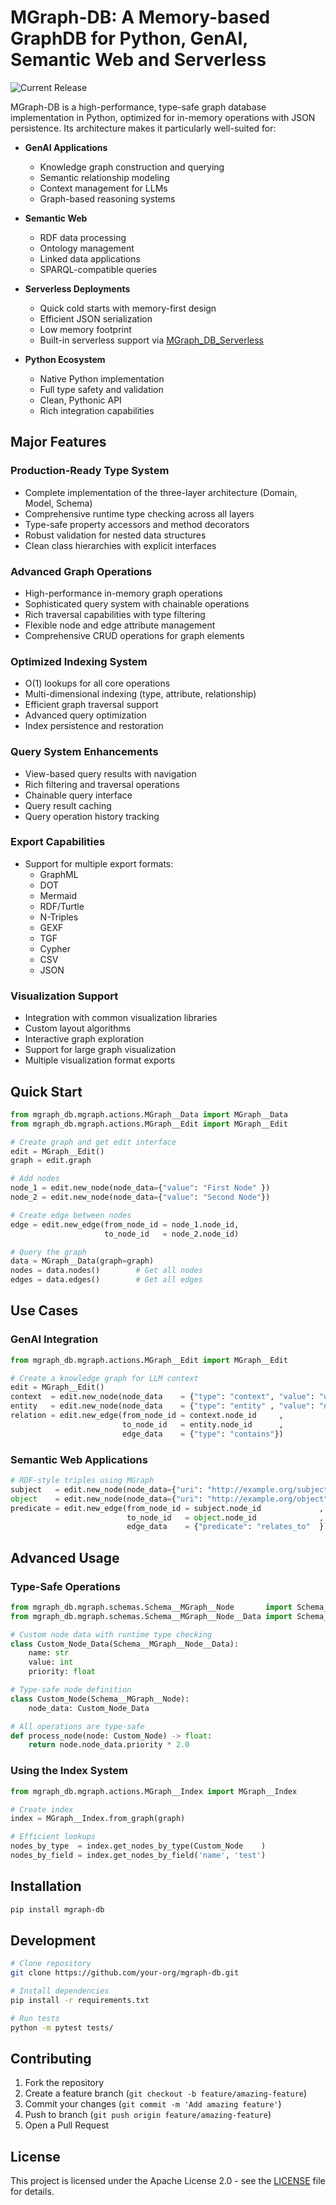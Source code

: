 # MGraph-DB: A Memory-based GraphDB for Python, GenAI, Semantic Web and Serverless

![Current Release](https://img.shields.io/badge/release-v1.0.13-blue)

MGraph-DB is a high-performance, type-safe graph database implementation in Python, optimized for in-memory operations with JSON persistence. Its architecture makes it particularly well-suited for:

- **GenAI Applications**
  - Knowledge graph construction and querying
  - Semantic relationship modeling
  - Context management for LLMs
  - Graph-based reasoning systems

- **Semantic Web**
  - RDF data processing
  - Ontology management
  - Linked data applications
  - SPARQL-compatible queries

- **Serverless Deployments**
  - Quick cold starts with memory-first design
  - Efficient JSON serialization
  - Low memory footprint
  - Built-in serverless support via [MGraph_DB_Serverless](https://github.com/owasp-sbot/MGraph-DB-Serverless)

- **Python Ecosystem**
  - Native Python implementation
  - Full type safety and validation
  - Clean, Pythonic API
  - Rich integration capabilities

## Major Features

### Production-Ready Type System
- Complete implementation of the three-layer architecture (Domain, Model, Schema)
- Comprehensive runtime type checking across all layers
- Type-safe property accessors and method decorators
- Robust validation for nested data structures
- Clean class hierarchies with explicit interfaces

### Advanced Graph Operations
- High-performance in-memory graph operations
- Sophisticated query system with chainable operations
- Rich traversal capabilities with type filtering
- Flexible node and edge attribute management
- Comprehensive CRUD operations for graph elements

### Optimized Indexing System
- O(1) lookups for all core operations
- Multi-dimensional indexing (type, attribute, relationship)
- Efficient graph traversal support
- Advanced query optimization
- Index persistence and restoration

### Query System Enhancements
- View-based query results with navigation
- Rich filtering and traversal operations
- Chainable query interface
- Query result caching
- Query operation history tracking

### Export Capabilities
- Support for multiple export formats:
  - GraphML
  - DOT
  - Mermaid
  - RDF/Turtle
  - N-Triples
  - GEXF
  - TGF
  - Cypher
  - CSV
  - JSON

### Visualization Support
- Integration with common visualization libraries
- Custom layout algorithms
- Interactive graph exploration
- Support for large graph visualization
- Multiple visualization format exports

## Quick Start

```python
from mgraph_db.mgraph.actions.MGraph__Data import MGraph__Data
from mgraph_db.mgraph.actions.MGraph__Edit import MGraph__Edit

# Create graph and get edit interface
edit = MGraph__Edit()
graph = edit.graph

# Add nodes
node_1 = edit.new_node(node_data={"value": "First Node" })
node_2 = edit.new_node(node_data={"value": "Second Node"})

# Create edge between nodes
edge = edit.new_edge(from_node_id = node_1.node_id,
                     to_node_id   = node_2.node_id)

# Query the graph
data = MGraph__Data(graph=graph)
nodes = data.nodes()        # Get all nodes
edges = data.edges()        # Get all edges
```

## Use Cases

### GenAI Integration
```python
from mgraph_db.mgraph.actions.MGraph__Edit import MGraph__Edit

# Create a knowledge graph for LLM context
edit = MGraph__Edit()
context  = edit.new_node(node_data    = {"type": "context", "value": "user query"  })
entity   = edit.new_node(node_data    = {"type": "entity" , "value": "named entity"})
relation = edit.new_edge(from_node_id = context.node_id     ,
                         to_node_id   = entity.node_id      ,
                         edge_data    = {"type": "contains"})
```

### Semantic Web Applications
```python
# RDF-style triples using MGraph
subject   = edit.new_node(node_data={"uri": "http://example.org/subject"})
object    = edit.new_node(node_data={"uri": "http://example.org/object"})
predicate = edit.new_edge(from_node_id = subject.node_id             ,
                          to_node_id   = object.node_id              ,
                          edge_data    = {"predicate": "relates_to"  })
```

## Advanced Usage

### Type-Safe Operations

```python
from mgraph_db.mgraph.schemas.Schema__MGraph__Node       import Schema__MGraph__Node
from mgraph_db.mgraph.schemas.Schema__MGraph__Node__Data import Schema__MGraph__Node__Data

# Custom node data with runtime type checking
class Custom_Node_Data(Schema__MGraph__Node__Data):
    name: str                                                                   # Runtime type checking
    value: int                                                                  # for all fields
    priority: float

# Type-safe node definition
class Custom_Node(Schema__MGraph__Node):
    node_data: Custom_Node_Data                                                 # Ensures data integrity

# All operations are type-safe
def process_node(node: Custom_Node) -> float:                                  # Runtime type validation
    return node.node_data.priority * 2.0                                       # Type-safe access
```

### Using the Index System

```python
from mgraph_db.mgraph.actions.MGraph__Index import MGraph__Index

# Create index
index = MGraph__Index.from_graph(graph)

# Efficient lookups
nodes_by_type  = index.get_nodes_by_type(Custom_Node    )
nodes_by_field = index.get_nodes_by_field('name', 'test')
```

## Installation

```bash
pip install mgraph-db
```

## Development

```bash
# Clone repository
git clone https://github.com/your-org/mgraph-db.git

# Install dependencies
pip install -r requirements.txt

# Run tests
python -m pytest tests/
```

## Contributing

1. Fork the repository
2. Create a feature branch (`git checkout -b feature/amazing-feature`)
3. Commit your changes (`git commit -m 'Add amazing feature'`)
4. Push to branch (`git push origin feature/amazing-feature`)
5. Open a Pull Request

## License

This project is licensed under the Apache License 2.0 - see the [LICENSE](LICENSE) file for details.